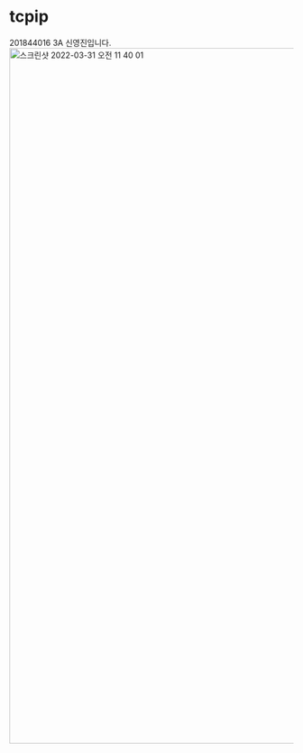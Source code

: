 # tcpip

201844016 3A 신영진입니다.
<img width="1234" alt="스크린샷 2022-03-31 오전 11 40 01" src="https://user-images.githubusercontent.com/102707096/161222074-86069ec4-3319-4eb4-bc55-f12eb4f3cb7b.png">
